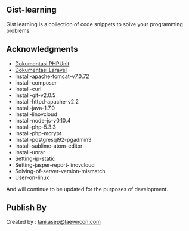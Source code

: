 ## Gist-learning

Gist learning is a collection of code snippets to solve your programming problems.

## Acknowledgments
* [Dokumentasi PHPUnit](https://www.gitbook.com/book/laniasepsutisna/manual-phpunit)
* [Dokumentasi Laravel](https://laniasepsutisna.gitbooks.io/laravel/content/)
* Install-apache-tomcat-v7.0.72
* Install-composer
* Install-curl
* Install-git-v2.0.5
* Install-httpd-apache-v2.2
* Install-java-1.7.0
* Install-linovcloud
* Install-node-js-v0.10.4
* Install-php-5.3.3
* Install-php-mcrypt
* Install-postgresql92-pgadmin3
* Install-sublime-atom-editor
* Install-unrar
* Setting-ip-static
* Setting-jasper-report-linovcloud
* Solving-of-server-version-mismatch
* User-on-linux


And will continue to be updated for the purposes of development.

## Publish By
Created by : lani.asep@laewncon.com
